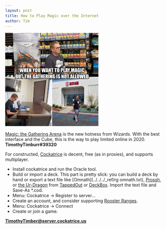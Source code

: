 ```yaml
---
layout: post
title: How to Play Magic over the Internet
author: Tim
---
```


<img src="/images/gathering.jpg" alt="when you want to play magic but the gathering is not allowed" width="300px" /><br />

[Magic: the Gathering Arena](https://magic.wizards.com/en/mtgarena) is the new hotness from Wizards. With the best interface and the Cube, this is the way to play limited online in 2020.  
**TimothyTimburr#39320**

For constructed, [Cockatrice](https://cockatrice.github.io/) is decent, free (as in proxies), and supports multiplayer.  
* Install cockatrice and run the Oracle tool.
* Build or import a deck. This part is pretty slick: you can build a deck by hand or export a text file like [Omnath](../../../_ref/rg omnath.txt), [Prossh](../../../_ref/prossh.txt), or [the Ur-Dragon](../../../_ref/ur-dragon.txt) from [TappedOut](https://tappedout.net/) or [DeckBox](https://deckbox.org/). Import the text file and Save-As *.cod.
* Menu: Cockatrice -> Register to server... 
* Create an account, and consider supporting [Rooster Ranges](https://cockatrice.us/index.php).
* Menu: Cockatrice -> Connect
* Create or join a game.

**TimothyTimber@server.cockatrice.us**